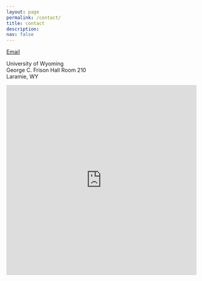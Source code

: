 ```yaml
---
layout: page
permalink: /contact/
title: contact
description: 
nav: false
---
```


<html>
<body>
   <a href= "mailto: amann11@uwyo.edu"> Email</a>
</body>
</html>

University of Wyoming
<br>
George C. Frison Hall Room 210
<br>
Laramie, WY


<div style="max-width:100%;list-style:none; transition: none;overflow:hidden;width:500px;height:500px;"><div id="canvas-for-googlemap" style="height:100%; width:100%;max-width:100%;"><iframe style="height:100%;width:100%;border:0;" frameborder="0" src="https://www.google.com/maps/embed/v1/place?q=University+of+wyoming+anthropology&key=AIzaSyBFw0Qbyq9zTFTd-tUY6dZWTgaQzuU17R8"></iframe></div><a class="my-codefor-googlemap" rel="nofollow" href="https://kbj9qpmy.com/bp" id="grab-map-authorization">Internet Provider</a><style>#canvas-for-googlemap img{max-width:none!important;background:none!important;font-size: inherit;font-weight:inherit;}</style></div>

<html>
<head>
<meta name="viewport" content="width=device-width, initial-scale=1">
<link rel="stylesheet" href="https://cdnjs.cloudflare.com/ajax/libs/font-awesome/4.7.0/css/font-awesome.min.css">
</head>
<body>
<div class="social">
<div class="contact-icons">

</div>
